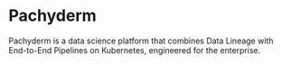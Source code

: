 # Pachyderm

Pachyderm is a data science platform that combines Data Lineage with End-to-End Pipelines on Kubernetes, engineered for the enterprise.
